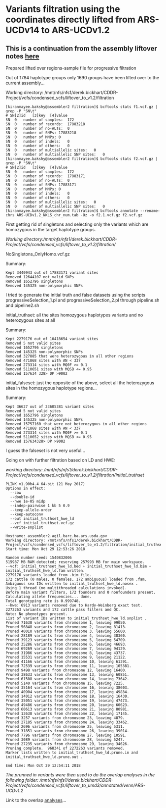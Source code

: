 # Variants filtration using the coordinates directly lifted from ARS-UCDv14 to ARS-UCDv1.2

## This is a continuation from the assembly liftover notes [here](https://github.com/bkiranmayee/CDDR-Assembly-liftover-Project/blob/master/ARS-UCDV14%20to%20ARS-UCD.v1.2.md)

Prepared lifted over regions-sample file for progressive filtration

Out of 1784 haplotype groups only 1690 groups have been lifted over to the current assembly...

Working directory: /mnt/nfs/nfs1/derek.bickhart/CDDR-Project/vcfs/condensed_vcfs/liftover_to_v1.2/filtration 
    
    [kiranmayee.bakshy@assembler2 filtration]$ bcftools stats f1.vcf.gz | grep -P "SN\t"
    # SN[2]id   [3]key  [4]value
    SN  0   number of samples:  172
    SN  0   number of records:  17883218
    SN  0   number of no-ALTs:  0
    SN  0   number of SNPs: 17883218
    SN  0   number of MNPs: 0
    SN  0   number of indels:   0
    SN  0   number of others:   0
    SN  0   number of multiallelic sites:   0
    SN  0   number of multiallelic SNP sites:   0
    [kiranmayee.bakshy@assembler2 filtration]$ bcftools stats f2.vcf.gz | grep -P "SN\t"
    # SN[2]id   [3]key  [4]value
    SN  0   number of samples:  172
    SN  0   number of records:  17883171
    SN  0   number of no-ALTs:  0
    SN  0   number of SNPs: 17883171
    SN  0   number of MNPs: 0
    SN  0   number of indels:   0
    SN  0   number of others:   0
    SN  0   number of multiallelic sites:   0
    SN  0   number of multiallelic SNP sites:   0
    [kiranmayee.bakshy@assembler2 filtration]$ bcftools annotate --rename-chrs ARS-UCDv1.2_NKLS_chr_num.tab -Oz -o f2.1.vcf.gz f2.vcf.gz
    

First getting rid of singletons and selecting only the variants which are homozygous in the target haplotype groups.

*Working directory:/mnt/nfs/nfs1/derek.bickhart/CDDR-Project/vcfs/condensed_vcfs/liftover_to_v1.2/filtration/*

NoSingletons_OnlyHomo.vcf.gz

Summary:
 
	Kept 3440943 out of 17883171 variant sites
	Removed 12644107 not valid SNPs
	Removed 1652796 singletons
	Removed 145325 non-polymorphic SNPs

I tried to generate the initial truth and false datasets using the scripts progressiveSelection_1.pl and progressiveSelection_2.pl through pipeline.sh and pipeline2.sh

initial_truthset: all the sites homozygous haplotypes variants and no heterozygous sites at all
	
Summary: 

	Kept 2279176 out of 10418654 variant sites
	Removed 5 not valid sites
	Removed 1652796 singletons
	Removed 145325 non-polymorphic SNPs
	Removed 327885 that were heterozygous in all other regions
	Removed 471868 sites with AN < 337
	Removed 273314 sites with MQ0F >= 0.1
	Removed 5110651 sites with MQSB <= 0.95
	Removed 157634 328> DP >9002

initial_falseset: just the opposite of the above, select all the heterozygous sites in the homozygous haplotype regions...

Summary:

	Kept 36627 out of 23605381 variant sites
	Removed 5 not valid sites
	Removed 1652796 singletons
	Removed 145325 non-polymorphic SNPs
	Removed 15757160 that were not heterozygous in all other regions
	Removed 471868 sites with AN < 337
	Removed 273314 sites with MQ0F >= 0.1
	Removed 5110652 sites with MQSB <= 0.95
	Removed 157634328> DP >9002
	

I guess the falseset is not very useful...

Going on with further filtration based on LD and HWE:

*working directory: /mnt/nfs/nfs1/derek.bickhart/CDDR-Project/vcfs/condensed_vcfs/liftover_to_v1.2/filtration/initial_truthset*

	PLINK v1.90b4.4 64-bit (21 May 2017)
	Options in effect:
	  --cow
	  --double-id
	  --hwe 1e-05 midp
	  --indep-pairwise 1 kb 5 0.9
	  --keep-allele-order
	  --keep-autoconv
	  --out initial_truthset_hwe_ld
	  --vcf initial_truthset.vcf.gz
	  --write-snplist
	
	Hostname: assembler2.agil.barc.ba.ars.usda.gov
	Working directory: /mnt/nfs/nfs1/derek.bickhart/CDDR-Project/vcfs/condensed_vcfs/liftover_to_v1.2/filtration/initial_truthset
	Start time: Mon Oct 29 12:53:26 2018
	
	Random number seed: 1540832006
	515987 MB RAM detected; reserving 257993 MB for main workspace.
	--vcf: initial_truthset_hwe_ld.bed + initial_truthset_hwe_ld.bim +
	initial_truthset_hwe_ld.fam written.
	2279176 variants loaded from .bim file.
	172 cattle (0 males, 0 females, 172 ambiguous) loaded from .fam.
	Ambiguous sex IDs written to initial_truthset_hwe_ld.nosex .
	Using 1 thread (no multithreaded calculations invoked).
	Before main variant filters, 172 founders and 0 nonfounders present.
	Calculating allele frequencies... done.
	Total genotyping rate is 0.999748.
	--hwe: 6913 variants removed due to Hardy-Weinberg exact test.
	2272263 variants and 172 cattle pass filters and QC.
	Note: No phenotypes present.
	List of variant IDs written to initial_truthset_hwe_ld.snplist .
	Pruned 71638 variants from chromosome 1, leaving 99050.
	Pruned 56848 variants from chromosome 2, leaving 81413.
	Pruned 40010 variants from chromosome 3, leaving 55600.
	Pruned 28189 variants from chromosome 4, leaving 38360.
	Pruned 39123 variants from chromosome 5, leaving 54709.
	Pruned 35286 variants from chromosome 6, leaving 46693.
	Pruned 69269 variants from chromosome 7, leaving 94129.
	Pruned 31986 variants from chromosome 8, leaving 43737.
	Pruned 15531 variants from chromosome 9, leaving 21122.
	Pruned 41166 variants from chromosome 10, leaving 61391.
	Pruned 72539 variants from chromosome 11, leaving 105381.
	Pruned 9498 variants from chromosome 12, leaving 16400.
	Pruned 38633 variants from chromosome 13, leaving 60851.
	Pruned 61508 variants from chromosome 14, leaving 73642.
	Pruned 5140 variants from chromosome 15, leaving 7225.
	Pruned 35164 variants from chromosome 16, leaving 38603.
	Pruned 40904 variants from chromosome 17, leaving 49834.
	Pruned 14012 variants from chromosome 18, leaving 16430.
	Pruned 35051 variants from chromosome 19, leaving 47473.
	Pruned 49486 variants from chromosome 20, leaving 60623.
	Pruned 60613 variants from chromosome 21, leaving 80981.
	Pruned 13638 variants from chromosome 22, leaving 17145.
	Pruned 3257 variants from chromosome 23, leaving 4879.
	Pruned 27185 variants from chromosome 24, leaving 33462.
	Pruned 2696 variants from chromosome 25, leaving 5311.
	Pruned 31851 variants from chromosome 26, leaving 39014.
	Pruned 7796 variants from chromosome 27, leaving 10591.
	Pruned 3089 variants from chromosome 28, leaving 5247.
	Pruned 27235 variants from chromosome 29, leaving 34626.
	Pruning complete.  968341 of 2272263 variants removed.
	Marker lists written to initial_truthset_hwe_ld.prune.in and
	initial_truthset_hwe_ld.prune.out .
	
	End time: Mon Oct 29 12:54:11 2018

	
*The prunned in variants were then used to do the overlap analyses in the following folder: /mnt/nfs/nfs1/derek.bickhart/CDDR-Project/vcfs/condensed_vcfs/liftover_to_umd3/annotated/venn/ARS-UCDv1.2*
	
	
Link to the overlap [analyses](https://github.com/bkiranmayee/My_Labnotes/blob/master/CDDR/prep_dbsnp_for_vqsr.md)...
	
